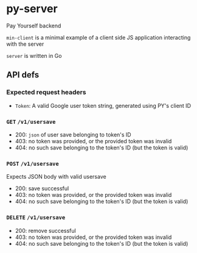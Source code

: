 # py-server

Pay Yourself backend


`min-client` is a minimal example of a client side JS application interacting with the server

`server` is written in Go

## API defs

### Expected request headers

* `Token`: A valid Google user token string, generated using PY's client ID

### `GET` `/v1/usersave`

* 200: `json` of user save belonging to token's ID
* 403: no token was provided, or the provided token was invalid
* 404: no such save belonging to the token's ID (but the token is valid)

### `POST` `/v1/usersave`

Expects JSON body with valid usersave

* 200: save successful
* 403: no token was provided, or the provided token was invalid
* 404: no such save belonging to the token's ID (but the token is valid)

### `DELETE` `/v1/usersave`

* 200: remove successful
* 403: no token was provided, or the provided token was invalid
* 404: no such save belonging to the token's ID (but the token is valid)